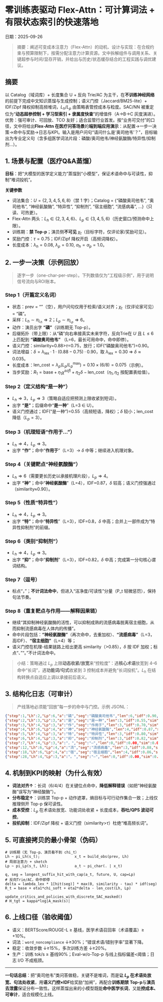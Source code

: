 ﻿# **零训练表驱动 Flex-Attn：可计算词法 + 有限状态索引的快速落地**
日期：2025-09-26

> 摘要：阐述可变成本注意力（Flex-Attn）的动机、设计与实现：在合规约束与预算限制下，按需分配注意力计算资源。文中拆解组件与调用关系、关键超参与时间/显存开销，并给出与历史/状态缓存结合的工程实践与调优建议。

## 摘要

以 Catalog（域词库）+ 长度集合 U + 反向 Trie/AC 为主干，在**不训练神经网络**的前提下完成中文知识蒸馏与生成控制；语义门控（Jaccard/BM25-lite）+ IDF/Zipf 降权抑制高频堆词，$L_h/L_p$ 由策略表管控成本与粒度。SAC/NN 被重定位为“**动态超参控制 + 学习型索引 + 隶属度快查**”的增值件（A→B→C 灰度演进）。优势：强可审计、可回放、TCO 友好；适合监管行业首发。按“业务可交付”的口径，文中将给出**Flex-Attn 在医疗问答场景**的**端到端应用演示**：从配置→一步一决策→命中与奖励→日志与KPI。输入是用户问句“请问什么是‘奥司他韦’？”，目标输出为专业定义句（含多组医学词法片段：磷酸/奥司他韦/神经氨酸酶/特异性/抑制剂…）。

## 1. 场景与配置（医疗Q&A蒸馏）

**目标**：把“大模型的医学定义能力”蒸馏到“小模型”，保证术语命中与可读性，抑制“堆词投机”。

**关键参数**

* 词法集合：$U=\{2,3,4,5,6,8\}$（禁 1 字）；Catalog = {“磷酸奥司他韦”, “奥司他韦”, “神经氨酸酶”, “特异性”, “抑制剂”, “宿主细胞”, “流感病毒”, …}（只读、可热更）。
* Flex-Attn 两头：$L_h \in \{2,3,4,6\}$、$L_p \in \{3,4,5,6\}$（历史窗口/预测命中上限）。
* 训练期：**禁 Top-p**；演员侧**不可见** $\chi_t$（目标字符，仅评论家/奖励可见）。
* 奖励门控：$\tau=0.75$；IDF/Zipf 降权开启（高频词降权）。
* 长度成本：$\lambda_h=0.08,\ \lambda_p=0.10,\ \alpha_h=\alpha_p=1.0$。

## 2. 一步一决策（示例回放）

> 逐字一步（one-char-per-step）。下列数值仅为“工程级示例”，用于说明信号流向与ROI账本。

### Step 1（开篇定义名词）

* 状态：prev = “”（空），用户问句仅用于检索/语义对齐；$\chi_t$（仅评论家可见）= “磷”。
* 采样：$L_h\sim \pi_{L_h}\Rightarrow 2$；$L_p\sim \pi_{L_p}\Rightarrow 6$。
* 动作：演员出字 **“磷”**（训练期无 Top-p）。
* 后缀拓扑（带上限）：从“磷”向右串接真实未来字符，反向Trie在 $U$ 且 $L\le 6$ 上匹配到 **“磷酸奥司他韦”** （L=6，最长可用命中，命中即停）。
* 语义门控：similarity=0.88>$\tau$=0.75，放行；IDF(“磷酸奥司他韦”)=0.90。
* 词法增益：$\delta=\lambda_{\text{lex}}\cdot 1 \cdot (0.88-0.75)\cdot 0.90$，取 $\lambda_{\text{lex}}=0.30$ ⇒ $\delta\approx 0.035$。
* 长度成本：$\text{len\_cost}=\lambda_p (L_p/L^{\max}_p)=0.10\times(6/8)=0.075$（示例）。
* 当步奖励：$R_1 = \text{base}+ \eta_1\chi^{soft}+ \eta_2\delta - \text{len\_cost}$（$\eta_1,\eta_2$ 按配置表给值）。

### Step 2（定义结构“是一种”）

* $L_h\Rightarrow 3$，$L_p\Rightarrow 3$（策略自适应把预测上限收紧到短词）。
* 出字 **“是”**；后缀命中“**是一种**”（L=3 ∈ U）。
* 语义门控通过；IDF(“是一种”)=0.55（高频短语，降权）；$\delta$ 较小；len_cost 降低（$L_p=3$）。

### Step 3（机理短语“作用于…”）

* $L_h\Rightarrow 4$，$L_p\Rightarrow 3$。
* 出字 **“作”**；命中“**作用于**”（L=3）→ $\delta$ 中等；继续进入机理对象。

### Step 4（关键靶点“神经氨酸酶”）

* $L_h\Rightarrow 6$（需要更长历史以承接机理片段），$L_p\Rightarrow 4$。
* 出字 **“神”**；命中“**神经氨酸酶**”（L=4），IDF=0.87，$\delta$ 较高；语义门控强通过（similarity≈0.90）。

### Step 5（性质“特异性”）

* $L_h\Rightarrow 4$，$L_p\Rightarrow 3$。
* 出字 **“特”**；命中“**特异性**”（L=3），IDF=0.8，$\delta$ 中高；合并上一部件成为“特异性抑制剂”的前缀。

### Step 6（类别“抑制剂”）

* $L_h\Rightarrow 4$，$L_p\Rightarrow 3$。
* 出字 **“抑”**；命中“**抑制剂**”（L=3），IDF=0.82，$\delta$ 中高；完成第一分句核心谓词结构。

### Step 7（逗号）

* 标点“，”；**不计词法命中**，但进入“洁净度/可读性”分量（P_t 轻微惩罚），保持句法节奏。

### Step 8（重复靶点与作用——解释因果链）

* 继续“其抑制神经氨酸酶的活性，可以抑制成熟的流感病毒脱离宿主细胞，从而抑制流感病毒在人体内的传播”。
* 命中片段包括：**“神经氨酸酶”**（再次命中，去重加权）、**“流感病毒”**（L=3，高IDF）、**“宿主细胞”**（L=4）等；
* 语义门控在机理-结果链路上给出更高 similarity（>0.85），$\delta$ 按 IDF 加权；标点“、”“。”不计词法命中。

> 小结：策略通过 $L_p$ 上限**动态收紧/放宽**来“控粒度”：遇**核心术语**放宽到 4–6 命中“长词”，遇**功能词/句式**收紧到 3 控制成本并避免“长词投机”。$L_h$ 在结构转换点自适应上调以承接前后语义。

## 3. 结构化日志（可审计）

> 产线落地必须能“回放”每一步的命中与门控。示例 JSONL：

```json
{"step":1,"Lh":2,"Lp":6,"a":"磷","seg":"磷酸奥司他韦","len":6,"idf":0.90,"sim":0.88,"delta":0.035,"len_cost":0.075,"file":"med_catalog.json#3112","pos":"t0-5"}
{"step":2,"Lh":3,"Lp":3,"a":"是","seg":"是一种","len":3,"idf":0.55,"sim":0.82,"delta":0.011,"len_cost":0.038}
{"step":3,"Lh":4,"Lp":3,"a":"作","seg":"作用于","len":3,"idf":0.70,"sim":0.84,"delta":0.019,"len_cost":0.038}
{"step":4,"Lh":6,"Lp":4,"a":"神","seg":"神经氨酸酶","len":4,"idf":0.87,"sim":0.90,"delta":0.039,"len_cost":0.050}
{"step":5,"Lh":4,"Lp":3,"a":"特","seg":"特异性","len":3,"idf":0.80,"sim":0.86,"delta":0.026,"len_cost":0.038}
{"step":6,"Lh":4,"Lp":3,"a":"抑","seg":"抑制剂","len":3,"idf":0.82,"sim":0.85,"delta":0.025,"len_cost":0.038}
{"step":7,"Lh":4,"Lp":3,"a":"，","seg":"—","len":0,"idf":0.00,"sim":0.00,"delta":0.000,"len_cost":0.038,"note":"punctuation"}
{"step":12,"Lh":6,"Lp":4,"a":"流","seg":"流感病毒","len":3,"idf":0.88,"sim":0.87,"delta":0.032,"len_cost":0.050}
{"step":18,"Lh":6,"Lp":4,"a":"宿","seg":"宿主细胞","len":4,"idf":0.86,"sim":0.86,"delta":0.030,"len_cost":0.050}
{"step":28,"Lh":4,"Lp":3,"a":"。","seg":"—","len":0,"idf":0.00,"sim":0.00,"delta":0.000,"len_cost":0.038,"note":"period"}
```

## 4. 机制到KPI的映射（为什么有效）

* **词法对齐↑**：长词（6/4/4）在关键位点命中，**降低解释错误**（如把“神经氨酸酶”误写为“神经酸酶”）。
* **分布稳定↑**：训练禁 Top-p + 动作遮罩，熵目标与可行动作集合一致；上线仅推理侧开 Top-p 保可读性。
* **成本受控**：$L_p$ 在术语处放宽、功能词处收紧 + 长度成本，**吞吐/QPS 波动可控**。
* **投机抑制**：IDF/Zipf 降权 + 语义门控（similarity>$\tau$）杜绝“堆高频长词”。

## 5. 可直接拷贝的最小骨架（伪码）

```pseudo
# 训练期（无 Top-p、演员看不到 chi_t）
Lh ~ pi_Lh(s_t);                x_t = build_obs(prev, Lh)
# 局部注意力 + sketch
Lp ~ pi_Lp(s_t, Lh);            a_t ~ pi_char(. | x_t)

q, seg = longest_suffix_hit_with_cap(a_t, future, U, cap=Lp)
# 反向Trie/AC，命中即停
delta = lambda_lex * 1[hit(seg)] * max(0, similarity - tau) * idf(seg)
R_t = base + eta1*chi_soft + eta2*delta - len_cost(Lh, Lp)

update_critics_and_policies_with_discrete_SAC_masked()
# H_tgt = kappa*log|A_mask(s)|
```

## 6. 上线口径（验收阈值）

* 语义：BERTScore/ROUGE-L ≥ 基线，医学术语召回率（术语覆盖）≥ +10%。
* 词法：`word_noncompliance` ↓≥30%；“错误术语/错别字率”显著下降。
* 稳定：收敛步数 ↓≥15%，多次训练方差 ↓≥20%。
* 生产：训练 tok/s ≥ 基线90%；Eval-w/o-Top-p 与线上指标偏差<阈值；日志 I/O 不成瓶颈。

---

**一句话总结**：把“奥司他韦”类问答做稳，关键不是堆词，而是**让 $L_p$ 在术语处放宽、句法处收紧**，用**语义门控×IDF**给奖励“加闸”，再配合**训练期禁 Top-p**与**演员去泄露**保证分布一致性。这样蒸馏出来的小模型既能**命中医学长词**，又能**控成本、可审计**，适合规模化上线。